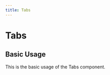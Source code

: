 ```yaml
---
title: Tabs
---
```


# Tabs
## Basic Usage
This is the basic usage of the Tabs component.

<ClientOnly>
  <Tabs></Tabs>
</ClientOnly>
